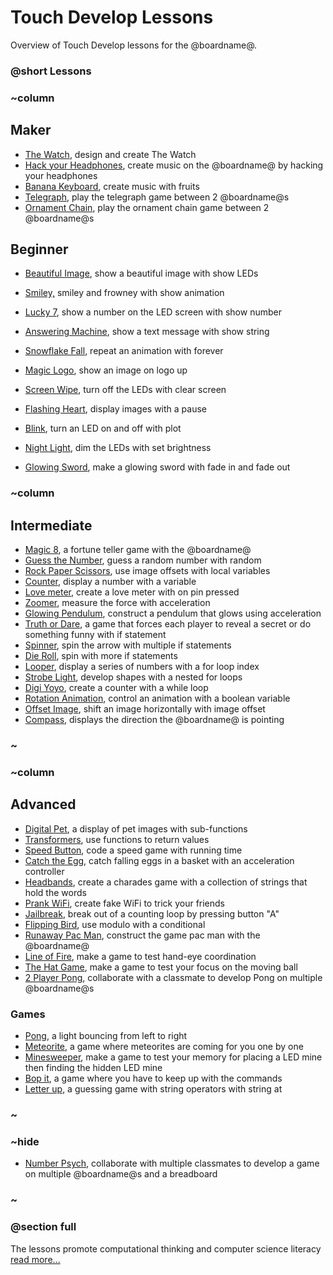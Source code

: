# Touch Develop Lessons

Overview of Touch Develop lessons for the @boardname@.

### @short Lessons

### ~column 

## Maker

* [The Watch](/lessons/the-watch), design and create The Watch
* [Hack your Headphones](/lessons/hack-your-headphones), create music on the @boardname@ by hacking your headphones
* [Banana Keyboard](/lessons/banana-keyboard), create music with fruits
* [Telegraph](/lessons/telegraph), play the telegraph game between 2 @boardname@s
* [Ornament Chain](/lessons/ornament-chain), play the ornament chain game between 2 @boardname@s

## Beginner

* [Beautiful Image](/lessons/beautiful-image), show a beautiful image with show LEDs
* [Smiley,](/lessons/smiley) smiley and frowney with show animation
* [Lucky 7](/lessons/lucky-7), show a number on the LED screen with show number
* [Answering Machine](/lessons/answering-machine), show a text message with show string
* [Snowflake Fall](/lessons/snowflake-fall), repeat an animation with forever

* [Magic Logo](/lessons/magic-logo), show an image on logo up
* [Screen Wipe](/lessons/screen-wipe), turn off the LEDs with clear screen
* [Flashing Heart](/lessons/flashing-heart), display images with a pause
* [Blink](/lessons/blink), turn an LED on and off with plot
* [Night Light](/lessons/night-light), dim the LEDs with set brightness
* [Glowing Sword](/lessons/glowing-sword), make a glowing sword with fade in and fade out

### ~column 

## Intermediate

* [Magic 8](/lessons/magic-8), a fortune teller game with the @boardname@
* [Guess the Number](/lessons/guess-the-number), guess a random number with random
* [Rock Paper Scissors](/lessons/rock-paper-scissors), use image offsets with local variables
* [Counter](/lessons/counter), display a number with a variable
* [Love meter](/lessons/love-meter), create a love meter with on pin pressed
* [Zoomer](/lessons/zoomer), measure the force with acceleration
* [Glowing Pendulum](/lessons/glowing-pendulum), construct a pendulum that glows using acceleration
* [Truth or Dare](/lessons/truth-or-dare), a game that forces each player to reveal a secret or do something funny with if statement
* [Spinner](/lessons/spinner), spin the arrow with multiple if statements
* [Die Roll](/lessons/die-roll), spin with more if statements
* [Looper](/lessons/looper), display a series of numbers with a for loop index
* [Strobe Light](/lessons/strobe-light), develop shapes with a nested for loops
* [Digi Yoyo](/lessons/digi-yoyo), create a counter with a while loop
* [Rotation Animation](/lessons/rotation-animation), control an animation with a boolean variable
* [Offset Image](/lessons/offset-image), shift an image horizontally with image offset
* [Compass](/lessons/compass), displays the direction the @boardname@ is pointing

### ~

### ~column 

## Advanced

* [Digital Pet](/lessons/digital-pet), a display of pet images with sub-functions
* [Transformers](/lessons/transformers), use functions to return values
* [Speed Button](/lessons/speed-button), code a speed game with running time
* [Catch the Egg](/lessons/catch-the-egg-game), catch falling eggs in a basket with an acceleration controller
* [Headbands](/lessons/headbands), create a charades game with a collection of strings that hold the words
* [Prank WiFi](/lessons/prank-wifi), create fake WiFi to trick your friends
* [Jailbreak](/lessons/jailbreak), break out of a counting loop by pressing button "A"
* [Flipping Bird](/lessons/flipping-bird), use modulo with a conditional
* [Runaway Pac Man](/lessons/runaway-pacman), construct the game pac man with the @boardname@
* [Line of Fire](/lessons/line-of-fire), make a game to test hand-eye coordination
* [The Hat Game](/lessons/the-hat-game), make a game to test your focus on the moving ball
* [2 Player Pong](/lessons/2-player-pong), collaborate with a classmate to develop Pong on multiple @boardname@s

### Games

* [Pong](/lessons/pong), a light bouncing from left to right
* [Meteorite](/lessons/meteorite), a game where meteorites are coming for you one by one
* [Minesweeper](/lessons/minesweeper), make a game to test your memory for placing a LED mine then finding the hidden LED mine
* [Bop it](/lessons/bop-it), a game where you have to keep up with the commands
* [Letter up](/lessons/letter-up), a guessing game with string operators with string at

### ~

### ~hide

* [Number Psych](/lessons/number-psych), collaborate with multiple classmates to develop a game on multiple @boardname@s and a breadboard

### ~

### @section full

The lessons promote computational thinking and computer science literacy[ read more...](/lessons/teach)

